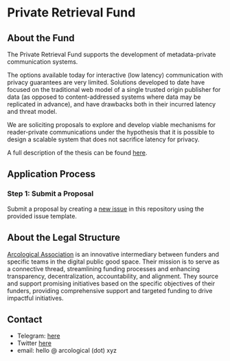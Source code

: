 # Private Retrieval Fund

## About the Fund

The Private Retrieval Fund supports the development of metadata-private communication systems.

The options available today for interactive (low latency) communication with privacy guarantees are very limited. Solutions developed to date have focused on the traditional web model of a single trusted origin publisher for data (as opposed to content-addressed systems where data may be replicated in advance), and have drawbacks both in their incurred latency and threat model.

We are soliciting proposals to explore and develop viable mechanisms for reader-private communications under the hypothesis that it is possible to design a scalable system that does not sacrifice latency for privacy.

A full description of the thesis can be found [here](https://github.com/protocol/research-grants/blob/master/RFPs/rfp-014-private-retrieval-of-data.md).

## Application Process

### Step 1: Submit a Proposal

Submit a proposal by creating a [new issue](https://github.com/private-retrieval/fund/issues/new/choose) in this repository using the provided issue template.

## About the Legal Structure
[Arcological Association](https://arcological.xyz/) is an innovative intermediary between funders and specific teams in the digital public good space. Their mission is to serve as a connective thread, streamlining funding processes and enhancing transparency, decentralization, accountability, and alignment. They source and support promising initiatives based on the specific objectives of their funders, providing comprehensive support and targeted funding to drive impactful initiatives.

## Contact
- Telegram: [here](https://arcological.xyz/telegram)
- Twitter [here](https://twitter.com/arcological_)
- email: hello @ arcological (dot) xyz 
